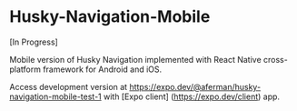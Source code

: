 # Husky-Navigation-Mobile

[In Progress]

Mobile version of Husky Navigation implemented with React Native cross-platform framework for Android and iOS.

Access development version at https://expo.dev/@aferman/husky-navigation-mobile-test-1 with [Expo client] (https://expo.dev/client) app.
